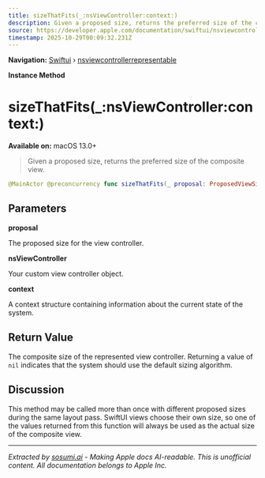 ```yaml
---
title: sizeThatFits(_:nsViewController:context:)
description: Given a proposed size, returns the preferred size of the composite view.
source: https://developer.apple.com/documentation/swiftui/nsviewcontrollerrepresentable/sizethatfits(_:nsviewcontroller:context:)
timestamp: 2025-10-29T00:09:32.231Z
---
```


**Navigation:** [Swiftui](/documentation/swiftui) › [nsviewcontrollerrepresentable](/documentation/swiftui/nsviewcontrollerrepresentable)

**Instance Method**

# sizeThatFits(_:nsViewController:context:)

**Available on:** macOS 13.0+

> Given a proposed size, returns the preferred size of the composite view.

```swift
@MainActor @preconcurrency func sizeThatFits(_ proposal: ProposedViewSize, nsViewController: Self.NSViewControllerType, context: Self.Context) -> CGSize?
```

## Parameters

**proposal**

The proposed size for the view controller.



**nsViewController**

Your custom view controller object.



**context**

A context structure containing information about the current state of the system.



## Return Value

The composite size of the represented view controller. Returning a value of `nil` indicates that the system should use the default sizing algorithm.

## Discussion

This method may be called more than once with different proposed sizes during the same layout pass. SwiftUI views choose their own size, so one of the values returned from this function will always be used as the actual size of the composite view.

---

*Extracted by [sosumi.ai](https://sosumi.ai) - Making Apple docs AI-readable.*
*This is unofficial content. All documentation belongs to Apple Inc.*
